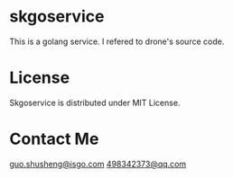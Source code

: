 # skgoservice
This is a golang service. I refered to drone's source code.

# License
Skgoservice is distributed under MIT License.

# Contact Me
guo.shusheng@isgo.com
498342373@qq.com
